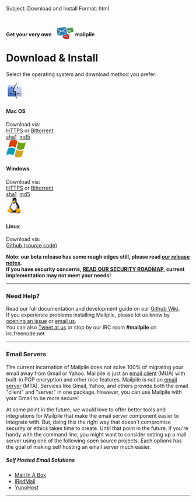 Subject: Download and Install
Format: html

<h4 class="text-center half-bottom">Get your very own <img src="/img/icon-48x48.png" style="margin-left: 10px; position: relative; top:15px"> <strong>mail</strong>pile</h4>
<h1 class="text-center">Download & Install</h1>

<div class="row text-center">
  <p>Select the operating system and download method you prefer:</p>
</div>

<div class="row add-bottom">
  <div class="col-4 col-offset-2 text-center">
    <div id="download-mac" class="download-os">
      <a href="https://www.mailpile.is/files/releases/Mailpile-Installer-Beta.dmg"><img src="/img/os-mac.png" style="height:48px;"></a><br>
      <h4 class="half-bottom">Mac OS</h4>
      Download via:<br>
      <a href="https://www.mailpile.is/files/releases/Mailpile-Installer-Beta.dmg">HTTPS</a> or 
      <a href="https://www.mailpile.is/files/releases/Mailpile-Installer-Beta.dmg.torrent">Bittorrent</a><br>
      <span class="download-checksums"><a href="https://www.mailpile.is/files/releases/Mailpile-Installer-Beta.dmg.sha1">sha1</a> &nbsp;<a href="https://www.mailpile.is/files/releases/Mailpile-Installer-Beta.dmg.md5">md5</a></span>
    </div>
  </div>
  <div class="col-4 text-center">
    <div id="download-windows" class="download-os">
      <a href="https://www.mailpile.is/files/releases/Mailpile-Installer-Beta.exe"><img src="/img/os-windows.png" style="height:48px;"></a><br>
      <h4 class="half-bottom">Windows</h4>
      Download via:<br>
      <a href="https://www.mailpile.is/files/releases/Mailpile-Installer-Beta.exe">HTTPS</a> or 
      <a href="https://www.mailpile.is/files/releases/Mailpile-Installer-Beta.exe.torrent">Bittorrent</a><br>
      <span class="download-checksums"><a href="https://www.mailpile.is/files/releases/Mailpile-Installer-Beta.exe.sha1">sha1</a> &nbsp;<a href="https://www.mailpile.is/files/releases/Mailpile-Installer-Beta.exe.md5">md5</a></span>
    </div>
  </div>
  <div class="col-4 text-center">
    <div id="download-linux" class="download-os">
      <a href="https://github.com/pagekite/Mailpile/releases"><img src="/img/os-linux.png" style="height:48px;"></a><br>
      <h4 class="half-bottom">Linux</h4>
      Download via:<br>
      <a href="https://github.com/pagekite/Mailpile/wiki/Getting-started-on-linux" target="_blank">Github (source code)</a>
    </div>
  </div>
</div>

<div class="row half-top text-center">
  <p><strong>Note: our beta release has some rough edges still, please read <a href="https://github.com/pagekite/Mailpile/wiki/Release-Notes-201409-Beta" target="_blank">our release notes</a>.<br> If you have  security concerns, <a href="https://github.com/pagekite/Mailpile/wiki/Security-roadmap" target="_blank">READ OUR SECURITY ROADMAP</a>, current implementation may not meet your needs!</strong></p>
</div>
<hr>

<div class="row half-top text-center">
  <div class="col-14 col-offset-1">
    <h3><span class="icon-help"></span> Need Help?</h3>
    <p>Read our full documentation and development guide on our <a href="https://github.com/pagekite/mailpile/wiki" target="_blank">Github Wiki</a>.<br> If you experience problems installing Mailpile, please let us know by <a href="https://github.com/pagekite/Mailpile/issues" target="_blank">opening an issue</a> or <a href="mailto:team@mailpile.is?subject=Beta Feedback">email us</a>.<br> You can also <a href="https://twitter.com/mailpileteam" target="_blank">Tweet at us</a> or stop by our IRC room <strong>#mailpile</strong> on irc.freenode.net</p>
  </div>
</div>
<hr>

<div class="row">
  <div class="col-14 col-offset-1">
    <h3 class="text-center"><span class="icon-hosting"></span> Email Servers</h3>
    <p>The current incarnation of Mailpile does not solve 100% of migrating your email away from Gmail or Yahoo. Mailpile is just an <a href="https://en.wikipedia.org/wiki/Email_client" target="_blank">email client</a> (MUA) with built-in PGP encryption and other nice features. Mailpile is <em>not</em> an <a href="https://en.wikipedia.org/wiki/Message_transfer_agent" target="_blank">email server</a> (MTA). Services like Gmail, Yahoo, and others provide both the email "client" and "server" in one package. However, you can use Mailpile with your Gmail to be more secure!</p>
  </div>
</div>

<div class="row">
  <div class="col-10 col-offset-1">
    <p>At some point in the future, we would love to offer better tools and integrations for Mailpile that make the email server component easier to integrate with. But, doing this the right way that doesn't compromise security or ethics takes time to create. Until that point in the future, if you're handy with the command line, you might want to consider setting up a mail server using one of the following open source projects. Each options has the goal of making self hosting an email server much easier.</p>
  </div>
  <div class="col-4 text-center">
    <h5 class="half-top">Self Hosted Email Solutions</h5>
    <ul>
      <li><a href="https://mailinabox.email" target="_blank">Mail In A Box</a></li>
      <li><a href="http://www.iredmail.org" target="_blank">iRedMail</a></li>
      <li><a href="https://yunohost.org" target="_blank">YunoHost</a></li>
    </ul>
  </div>
</div>
<hr>

<!--
<div class="row">
  <h3 class="text-center"><span class="icon-graph"></span> Personal Clouds</h3>
  <div class="col-7 col-offset-1">
    <p>Personal clouds are an exciting new way to self host web applications (like Mailpile) that is gaining popularity. Personal clouds can be installed on a VPS or home computer. Currently, this approach is only viable for people with some technical knowledge.</p>
  </div>
  <div class="col-7">
    <p>One of the great things about personal clouds is that they are helping to <a href="http://redecentralize.org/" target="_blank">redecentralize</a> the internet, which is something we think is very important. Additionally, each of these platforms is fully open source and are rapidly improving all the time.</p>
  </div>
</div>
<div class="row">
  <div class="one-quarter text-center">
    <h4 class="half-bottom">ArkOS</h4>
    <a href="https://arkos.io" target="_blank">Learn more</a>
  </div>
  <div class="one-quarter text-center">
    <h4 class="half-bottom">CloudFleet</h4>
    <a href="https://cloudfleet.io" target="_blank">Learn more</a>
  </div>
  <div class="one-quarter text-center">
    <h4 class="half-bottom">Indie Box</h4>
    <a href="http://indieboxproject.org/blog/" target="_blank">Learn more</a>
  </div>
  <div class="one-quarter text-center">
    <h4 class="half-bottom">Sandstorm</h4>
    <a href="https://sandstorm.io" target="_blank">Learn more</a>
  </div>
</div>
<hr>
-->

<script>
$(document).ready(function() {

  if (navigator.appVersion.indexOf("Mac") != -1) {
    $('#download-mac').addClass('download-os-on');
  }
  else if (navigator.appVersion.indexOf("Win") != -1) { 
    $('#download-windows').addClass('download-os-on');
  }
  else if (navigator.appVersion.indexOf("X11") != -1) {
    $('#download-linux').addClass('download-os-on');
  }
  else if (navigator.appVersion.indexOf("Linux") != -1) {
    $('#download-linux').addClass('download-os-on');
  }

});
</script>
